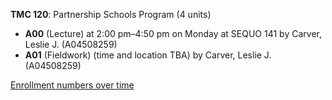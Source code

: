 **TMC 120**: Partnership Schools Program (4 units)

- **A00** (Lecture) at 2:00 pm–4:50 pm on Monday at SEQUO 141 by Carver, Leslie J. (A04508259)
- **A01** (Fieldwork) (time and location TBA) by Carver, Leslie J. (A04508259)

[Enrollment numbers over time](./TMC120.tsv)
